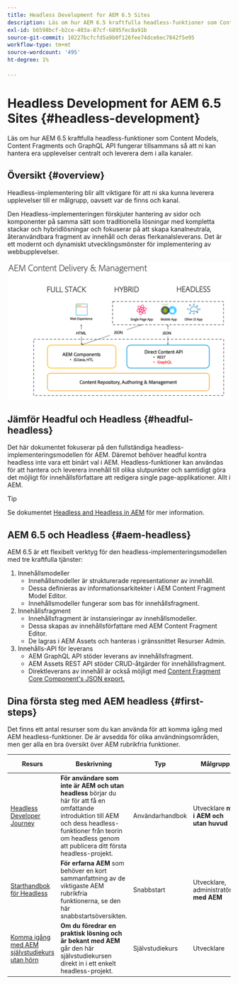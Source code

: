```yaml
---
title: Headless Development for AEM 6.5 Sites
description: Läs om hur AEM 6.5 kraftfulla headless-funktioner som Content Models, Content Fragments och GraphQL API fungerar tillsammans så att ni kan hantera era upplevelser centralt och leverera dem i alla kanaler.
exl-id: b6598bcf-b2ce-403a-87cf-6895fec8a91b
source-git-commit: 10227bcfcfd5a9b0f126fee74dce6ec7842f5e95
workflow-type: tm+mt
source-wordcount: '495'
ht-degree: 1%

---
```


# Headless Development for AEM 6.5 Sites {#headless-development}

Läs om hur AEM 6.5 kraftfulla headless-funktioner som Content Models, Content Fragments och GraphQL API fungerar tillsammans så att ni kan hantera era upplevelser centralt och leverera dem i alla kanaler.

## Översikt {#overview}

Headless-implementering blir allt viktigare för att ni ska kunna leverera upplevelser till er målgrupp, oavsett var de finns och kanal.

Den Headless-implementeringen förskjuter hantering av sidor och komponenter på samma sätt som traditionella lösningar med kompletta stackar och hybridlösningar och fokuserar på att skapa kanalneutrala, återanvändbara fragment av innehåll och deras flerkanalsleverans. Det är ett modernt och dynamiskt utvecklingsmönster för implementering av webbupplevelser.

![AEM implementeringsmodeller](/help/sites-developing/headless/getting-started/assets/aem-implementation-models.png)

## Jämför Headful och Headless {#headful-headless}

Det här dokumentet fokuserar på den fullständiga headless-implementeringsmodellen för AEM. Däremot behöver headful kontra headless inte vara ett binärt val i AEM. Headless-funktioner kan användas för att hantera och leverera innehåll till olika slutpunkter och samtidigt göra det möjligt för innehållsförfattare att redigera single page-applikationer. Allt i AEM.

>[!TIP]
>
>Se dokumentet [Headless and Headless in AEM](/help/sites-developing/headful-headless.md) för mer information.

## AEM 6.5 och Headless {#aem-headless}

AEM 6.5 är ett flexibelt verktyg för den headless-implementeringsmodellen med tre kraftfulla tjänster:

1. Innehållsmodeller
   * Innehållsmodeller är strukturerade representationer av innehåll.
   * Dessa definieras av informationsarkitekter i AEM Content Fragment Model Editor.
   * Innehållsmodeller fungerar som bas för innehållsfragment.
1. Innehållsfragment
   * Innehållsfragment är instansieringar av innehållsmodeller.
   * Dessa skapas av innehållsförfattare med AEM Content Fragment Editor.
   * De lagras i AEM Assets och hanteras i gränssnittet Resurser Admin.
1. Innehålls-API för leverans
   * AEM GraphQL API stöder leverans av innehållsfragment.
   * AEM Assets REST API stöder CRUD-åtgärder för innehållsfragment.
   * Direktleverans av innehåll är också möjligt med [Content Fragment Core Component&#39;s JSON export.](https://experienceleague.adobe.com/docs/experience-manager-core-components/using/components/content-fragment-component.html)

## Dina första steg med AEM headless {#first-steps}

Det finns ett antal resurser som du kan använda för att komma igång med AEM headless-funktioner. De är avsedda för olika användningsområden, men ger alla en bra översikt över AEM rubrikfria funktioner.

| Resurs | Beskrivning | Typ | Målgrupp | Beräkna. Tid |
|---|---|---|---|---|
| [Headless Developer Journey](/help/journey-headless/developer/overview.md) | **För användare som inte är AEM och utan headless** börjar du här för att få en omfattande introduktion till AEM och dess headless-funktioner från teorin om headless genom att publicera ditt första headless-projekt. | Användarhandbok | Utvecklare **nya i AEM och utan huvud** | 1 timme |
| [Starthandbok för Headless](/help/sites-developing/headless/getting-started/introduction.md) | **För erfarna AEM** som behöver en kort sammanfattning av de viktigaste AEM rubrikfria funktionerna, se den här snabbstartsöversikten. | Snabbstart | Utvecklare, administratörer **med AEM** | 20 minuter |
| [Komma igång med AEM självstudiekurs utan hörn](https://experienceleague.adobe.com/docs/experience-manager-learn/getting-started-with-aem-headless/graphql/multi-step/overview.html) | **Om du föredrar en praktisk lösning och är bekant med AEM** går den här självstudiekursen direkt in i ett enkelt headless-projekt. | Självstudiekurs | Utvecklare | 2 timmar |
